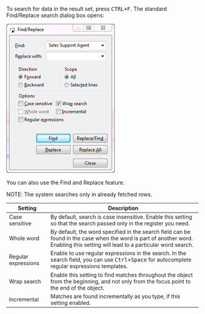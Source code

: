 To search for data in the result set, press <kbd>CTRL+F</kbd>. The standard Find/Replace search dialog box opens:

![](images/ug/Find-Replace-window.png)
 
You can also use the Find and Replace feature.

NOTE: The system searches only in already fetched rows.

Setting|Description
----|-----
Case sensitive|By default, search is case insensitive. Enable this setting so that the search passed only in the register you need.
Whole word|By default, the word specified in the search field can be found in the case when the word is part of another word. Enabling this setting will lead to a particular word search.
Regular expressions|Enable to use regular expressions in the search. In the search field, you can use <kbd>Ctrl+Space</kbd> for autocomplete regular expressions templates.
Wrap search|Enable this setting to find matches throughout the object from the beginning, and not only from the focus point to the end of the object.
Incremental|Matches are found incrementally as you type, if this setting enabled.
